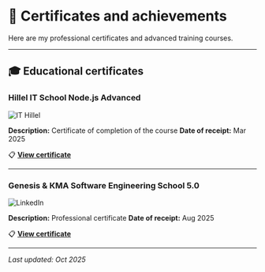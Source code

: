 # 📜 Certificates and achievements

Here are my professional certificates and advanced training courses.

---

## 🎓 Educational certificates

### Hillel IT School Node.js Advanced

![IT Hillel](https://img.shields.io/badge/IT_Hillel-Certificate-blue?style=for-the-badge&logo=graduation-cap)

**Description:** Certificate of completion of the course
**Date of receipt:** Mar 2025  

📋 **[View certificate](https://certificate.ithillel.ua/view/17295304)**

---

### Genesis & КМА Software Engineering School 5.0

![LinkedIn](https://img.shields.io/badge/LinkedIn-Professional_Certificate-0077B5?style=for-the-badge&logo=linkedin)

**Description:** Professional certificate
**Date of receipt:** Aug 2025  

📋 **[View certificate](https://www.linkedin.com/in/vladyslavzhukov/overlay/1755002608753/single-media-viewer/?type=DOCUMENT&profileId=ACoAAFXz4wYBddwFpg_ob-Il_duD4CdpYpFlTUo)**

---

_Last updated: Oct 2025_
